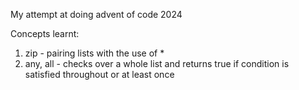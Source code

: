 My attempt at doing advent of code 2024

Concepts learnt:
1. zip - pairing lists with the use of *
2. any, all - checks over a whole list and returns true if condition is satisfied throughout or at least once
